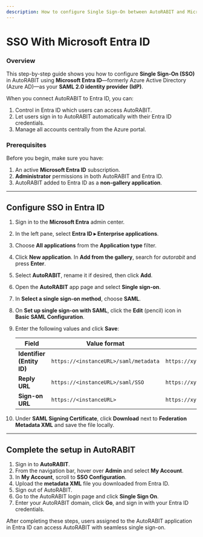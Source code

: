 ```yaml
---
description: How to configure Single Sign-On between AutoRABIT and Microsoft Entra ID
---
```


# SSO With Microsoft Entra ID

### Overview <a href="#overview" id="overview"></a>

This step-by-step guide shows you how to configure **Single Sign-On (SSO)** in AutoRABIT using **Microsoft Entra ID**—formerly Azure Active Directory (Azure AD)—as your **SAML 2.0 identity provider (IdP)**.

When you connect AutoRABIT to Entra ID, you can:

1. Control in Entra ID which users can access AutoRABIT.
2. Let users sign in to AutoRABIT automatically with their Entra ID credentials.
3. Manage all accounts centrally from the Azure portal.

### Prerequisites <a href="#prerequisites" id="prerequisites"></a>

Before you begin, make sure you have:

1. An active **Microsoft Entra ID** subscription.
2. **Administrator** permissions in both AutoRABIT and Entra ID.
3. AutoRABIT added to Entra ID as a **non-gallery application**.

***

## Configure SSO in Entra ID <a href="#in-azure-a-d" id="in-azure-a-d"></a>

1. Sign in to the **Microsoft Entra** admin center.
2. In the left pane, select **Entra ID ▸ Enterprise applications**.
3. Choose **All applications** from the **Application type** filter.
4. Click **New application**. In **Add from the gallery**, search for _autorabit_ and press **Enter**.
5. Select **AutoRABIT**, rename it if desired, then click **Add**.
6. Open the **AutoRABIT** app page and select **Single sign-on**.
7. In **Select a single sign-on method**, choose **SAML**.
8. On **Set up single sign-on with SAML**, click the **Edit** (pencil) icon in **Basic SAML Configuration**.
9.  Enter the following values and click **Save**:

    | Field                      | Value format                          | Example                         |
    | -------------------------- | ------------------------------------- | ------------------------------- |
    | **Identifier (Entity ID)** | `https://<instanceURL>/saml/metadata` | `https://xyz.com/saml/metadata` |
    | **Reply URL**              | `https://<instanceURL>/saml/SSO`      | `https://xyz.com/saml/SSO`      |
    | **Sign-on URL**            | `https://<instanceURL>`               | `https://xyz.com`               |
10. Under **SAML Signing Certificate**, click **Download** next to **Federation Metadata XML** and save the file locally.

***

## Complete the setup in AutoRABIT <a href="#in-autorabit" id="in-autorabit"></a>

1. Sign in to **AutoRABIT**.
2. From the navigation bar, hover over **Admin** and select **My Account**.
3. In **My Account**, scroll to **SSO Configuration**.
4. Upload the **metadata XML** file you downloaded from Entra ID.
5. Sign out of AutoRABIT.
6. Go to the AutoRABIT login page and click **Single Sign On**.
7. Enter your AutoRABIT domain, click **Go**, and sign in with your Entra ID credentials.

After completing these steps, users assigned to the AutoRABIT application in Entra ID can access AutoRABIT with seamless single sign-on.
